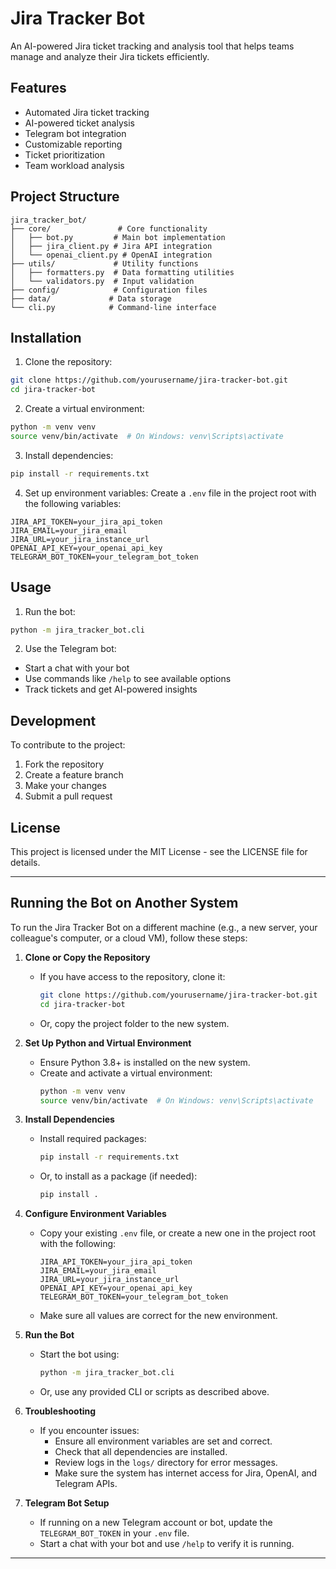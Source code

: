 # Jira Tracker Bot

An AI-powered Jira ticket tracking and analysis tool that helps teams manage and analyze their Jira tickets efficiently.

## Features

- Automated Jira ticket tracking
- AI-powered ticket analysis
- Telegram bot integration
- Customizable reporting
- Ticket prioritization
- Team workload analysis

## Project Structure

```
jira_tracker_bot/
├── core/               # Core functionality
│   ├── bot.py         # Main bot implementation
│   ├── jira_client.py # Jira API integration
│   └── openai_client.py # OpenAI integration
├── utils/             # Utility functions
│   ├── formatters.py  # Data formatting utilities
│   └── validators.py  # Input validation
├── config/            # Configuration files
├── data/             # Data storage
└── cli.py            # Command-line interface
```

## Installation

1. Clone the repository:
```bash
git clone https://github.com/yourusername/jira-tracker-bot.git
cd jira-tracker-bot
```

2. Create a virtual environment:
```bash
python -m venv venv
source venv/bin/activate  # On Windows: venv\Scripts\activate
```

3. Install dependencies:
```bash
pip install -r requirements.txt
```

4. Set up environment variables:
Create a `.env` file in the project root with the following variables:
```
JIRA_API_TOKEN=your_jira_api_token
JIRA_EMAIL=your_jira_email
JIRA_URL=your_jira_instance_url
OPENAI_API_KEY=your_openai_api_key
TELEGRAM_BOT_TOKEN=your_telegram_bot_token
```

## Usage

1. Run the bot:
```bash
python -m jira_tracker_bot.cli
```

2. Use the Telegram bot:
- Start a chat with your bot
- Use commands like `/help` to see available options
- Track tickets and get AI-powered insights

## Development

To contribute to the project:

1. Fork the repository
2. Create a feature branch
3. Make your changes
4. Submit a pull request

## License

This project is licensed under the MIT License - see the LICENSE file for details. 

---

## Running the Bot on Another System

To run the Jira Tracker Bot on a different machine (e.g., a new server, your colleague's computer, or a cloud VM), follow these steps:

1. **Clone or Copy the Repository**
   - If you have access to the repository, clone it:
     ```bash
     git clone https://github.com/yourusername/jira-tracker-bot.git
     cd jira-tracker-bot
     ```
   - Or, copy the project folder to the new system.

2. **Set Up Python and Virtual Environment**
   - Ensure Python 3.8+ is installed on the new system.
   - Create and activate a virtual environment:
     ```bash
     python -m venv venv
     source venv/bin/activate  # On Windows: venv\Scripts\activate
     ```

3. **Install Dependencies**
   - Install required packages:
     ```bash
     pip install -r requirements.txt
     ```
   - Or, to install as a package (if needed):
     ```bash
     pip install .
     ```

4. **Configure Environment Variables**
   - Copy your existing `.env` file, or create a new one in the project root with the following:
     ```
     JIRA_API_TOKEN=your_jira_api_token
     JIRA_EMAIL=your_jira_email
     JIRA_URL=your_jira_instance_url
     OPENAI_API_KEY=your_openai_api_key
     TELEGRAM_BOT_TOKEN=your_telegram_bot_token
     ```
   - Make sure all values are correct for the new environment.

5. **Run the Bot**
   - Start the bot using:
     ```bash
     python -m jira_tracker_bot.cli
     ```
   - Or, use any provided CLI or scripts as described above.

6. **Troubleshooting**
   - If you encounter issues:
     - Ensure all environment variables are set and correct.
     - Check that all dependencies are installed.
     - Review logs in the `logs/` directory for error messages.
     - Make sure the system has internet access for Jira, OpenAI, and Telegram APIs.

7. **Telegram Bot Setup**
   - If running on a new Telegram account or bot, update the `TELEGRAM_BOT_TOKEN` in your `.env` file.
   - Start a chat with your bot and use `/help` to verify it is running.

--- 